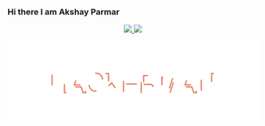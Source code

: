 ### Hi there I am Akshay Parmar

<!--
**Akshayaap/Akshayaap** is a ✨ _special_ ✨ repository because its `README.md` (this file) appears on your GitHub profile.

Here are some ideas to get you started:

- 🔭 I’m currently working on manything
- 🌱 I’m currently learning everything
- 👯 I’m looking to collaborate on anything
- 🤔 I’m looking for help with somthing
- 💬 Ask me about nothing
- 📫 How to reach me: ...
- 😄 Pronouns: ...
- ⚡ Fun fact: ...
-->


<p align="center">
<a href="https://github.com/Akshayaap">
 <img height="140px" src="https://github-readme-stats-eight-theta.vercel.app/api?username=Akshayaap&show_icons=true&theme=tokyonight&include_all_commits=true&count_private=true"/>
 <img height="140px" src="https://github-readme-stats-eight-theta.vercel.app/api/top-langs/?username=Akshayaap&layout=compact&langs_count=8&theme=tokyonight"/>
</a>
</p>

![Hackerman](hackerman.svg)

